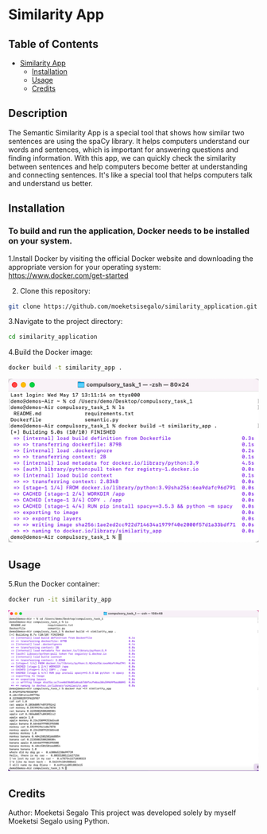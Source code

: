 # Similarity App

## Table of Contents

- [Similarity App](#similarity-app)
  - [Installation](#installation)
  - [Usage](#usage)
  - [Credits](#credits)

## Description
The Semantic Similarity App is a special tool that shows how similar two sentences are using the spaCy library. It helps computers understand our words and sentences, which is important for answering questions and finding information. With this app, we can quickly check the similarity between sentences and help computers become better at understanding and connecting sentences. It's like a special tool that helps computers talk and understand us better.

## Installation

### To build and run the application, Docker needs to be installed on your system.

1.Install Docker by visiting the official Docker website and downloading the appropriate version for your operating system: https://www.docker.com/get-started

2. Clone this repository:
```bash
git clone https://github.com/moeketsisegalo/similarity_application.git
```
   
3.Navigate to the project directory:
```bash
cd similarity_application
```

4.Build the Docker image:
```bash
docker build -t similarity_app .
```
![Screenshot](Screenshots_semantic/Screenshot%202023-05-17%20at%2013.17.50.png)

## Usage
5.Run the Docker container:
```bash
docker run -it similarity_app
```
![Screenshot](Screenshots_semantic/Screenshot%202023-05-17%20at%2013.24.31.png)

## Credits
Author: Moeketsi Segalo This project was developed solely by myself Moeketsi Segalo using Python.




 

   
